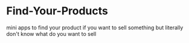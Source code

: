 # Find-Your-Products
mini apps to find your product if you want to sell something but literally don't know what do you want to sell
